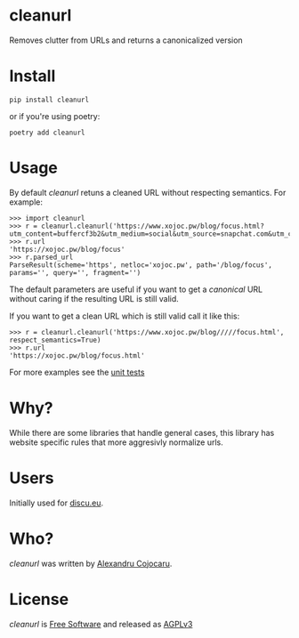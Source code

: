 # cleanurl
Removes clutter from URLs and returns a canonicalized version

# Install
```
pip install cleanurl
```
or if you're using poetry:
```
poetry add cleanurl
```

# Usage
By default *cleanurl* retuns a cleaned URL without respecting semantics.
For example:

```
>>> import cleanurl
>>> r = cleanurl.cleanurl('https://www.xojoc.pw/blog/focus.html?utm_content=buffercf3b2&utm_medium=social&utm_source=snapchat.com&utm_campaign=buffe')
>>> r.url
'https://xojoc.pw/blog/focus'
>>> r.parsed_url
ParseResult(scheme='https', netloc='xojoc.pw', path='/blog/focus', params='', query='', fragment='')
```

The default parameters are useful if you want to get a *canonical* URL without caring if the resulting URL is still valid.

If you want to get a clean URL which is still valid call it like this:

```
>>> r = cleanurl.cleanurl('https://www.xojoc.pw/blog/////focus.html', respect_semantics=True)
>>> r.url
'https://xojoc.pw/blog/focus.html'
```


For more examples see the [unit tests](https://github.com/xojoc/cleanurl/blob/main/src/test_cleanurl.py)

# Why?
While there are some libraries that handle general cases, this library has website specific rules that more aggresivly normalize urls.

# Users
Initially used for [discu.eu](https://discu.eu).

# Who?
*cleanurl* was written by [Alexandru Cojocaru](https://xojoc.pw).


# License
*cleanurl* is [Free Software](https://www.gnu.org/philosophy/free-sw.html) and released as [AGPLv3](https://github.com/xojoc/cleanurl/blob/main/LICENSE)